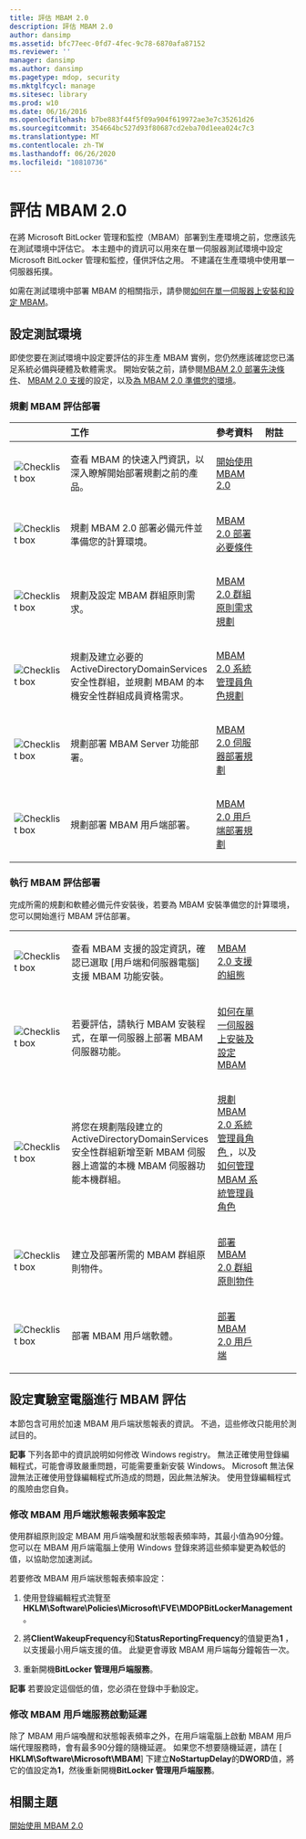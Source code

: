 ```yaml
---
title: 評估 MBAM 2.0
description: 評估 MBAM 2.0
author: dansimp
ms.assetid: bfc77eec-0fd7-4fec-9c78-6870afa87152
ms.reviewer: ''
manager: dansimp
ms.author: dansimp
ms.pagetype: mdop, security
ms.mktglfcycl: manage
ms.sitesec: library
ms.prod: w10
ms.date: 06/16/2016
ms.openlocfilehash: b7be883f44f5f09a904f619972ae3e7c35261d26
ms.sourcegitcommit: 354664bc527d93f80687cd2eba70d1eea024c7c3
ms.translationtype: MT
ms.contentlocale: zh-TW
ms.lasthandoff: 06/26/2020
ms.locfileid: "10810736"
---
```

# 評估 MBAM 2.0


在將 Microsoft BitLocker 管理和監控（MBAM）部署到生產環境之前，您應該先在測試環境中評估它。 本主題中的資訊可以用來在單一伺服器測試環境中設定 Microsoft BitLocker 管理和監控，僅供評估之用。 不建議在生產環境中使用單一伺服器拓撲。

如需在測試環境中部署 MBAM 的相關指示，請參閱[如何在單一伺服器上安裝和設定 MBAM](how-to-install-and-configure-mbam-on-a-single-server-mbam-2.md)。

## 設定測試環境


即使您要在測試環境中設定要評估的非生產 MBAM 實例，您仍然應該確認您已滿足系統必備與硬體及軟體需求。 開始安裝之前，請參閱[MBAM 2.0 部署先決條件](mbam-20-deployment-prerequisites-mbam-2.md)、 [MBAM 2.0 支援](mbam-20-supported-configurations-mbam-2.md)的設定，以及[為 MBAM 2.0 準備您的環境](preparing-your-environment-for-mbam-20-mbam-2.md)。

### 規劃 MBAM 評估部署

<table>
<colgroup>
<col width="25%" />
<col width="25%" />
<col width="25%" />
<col width="25%" />
</colgroup>
<thead>
<tr class="header">
<th align="left"></th>
<th align="left">工作</th>
<th align="left">參考資料</th>
<th align="left">附註</th>
</tr>
</thead>
<tbody>
<tr class="odd">
<td align="left"><img src="images/checklistbox.gif" alt="Checklist box" /></td>
<td align="left"><p>查看 MBAM 的快速入門資訊，以深入瞭解開始部署規劃之前的產品。</p></td>
<td align="left"><p><a href="getting-started-with-mbam-20-mbam-2.md" data-raw-source="[Getting Started with MBAM 2.0](getting-started-with-mbam-20-mbam-2.md)">開始使用 MBAM 2.0</a></p></td>
<td align="left"><p></p></td>
</tr>
<tr class="even">
<td align="left"><img src="images/checklistbox.gif" alt="Checklist box" /></td>
<td align="left"><p>規劃 MBAM 2.0 部署必備元件並準備您的計算環境。</p></td>
<td align="left"><p><a href="mbam-20-deployment-prerequisites-mbam-2.md" data-raw-source="[MBAM 2.0 Deployment Prerequisites](mbam-20-deployment-prerequisites-mbam-2.md)">MBAM 2.0 部署必要條件</a></p></td>
<td align="left"><p></p></td>
</tr>
<tr class="odd">
<td align="left"><img src="images/checklistbox.gif" alt="Checklist box" /></td>
<td align="left"><p>規劃及設定 MBAM 群組原則需求。</p></td>
<td align="left"><p><a href="planning-for-mbam-20-group-policy-requirements-mbam-2.md" data-raw-source="[Planning for MBAM 2.0 Group Policy Requirements](planning-for-mbam-20-group-policy-requirements-mbam-2.md)">MBAM 2.0 群組原則需求規劃</a></p></td>
<td align="left"><p></p></td>
</tr>
<tr class="even">
<td align="left"><img src="images/checklistbox.gif" alt="Checklist box" /></td>
<td align="left"><p>規劃及建立必要的 ActiveDirectoryDomainServices 安全性群組，並規劃 MBAM 的本機安全性群組成員資格需求。</p></td>
<td align="left"><p><a href="planning-for-mbam-20-administrator-roles-mbam-2.md" data-raw-source="[Planning for MBAM 2.0 Administrator Roles](planning-for-mbam-20-administrator-roles-mbam-2.md)">MBAM 2.0 系統管理員角色規劃</a></p></td>
<td align="left"><p></p></td>
</tr>
<tr class="odd">
<td align="left"><img src="images/checklistbox.gif" alt="Checklist box" /></td>
<td align="left"><p>規劃部署 MBAM Server 功能部署。</p></td>
<td align="left"><p><a href="planning-for-mbam-20-server-deployment-mbam-2.md" data-raw-source="[Planning for MBAM 2.0 Server Deployment](planning-for-mbam-20-server-deployment-mbam-2.md)">MBAM 2.0 伺服器部署規劃</a></p></td>
<td align="left"><p></p></td>
</tr>
<tr class="even">
<td align="left"><img src="images/checklistbox.gif" alt="Checklist box" /></td>
<td align="left"><p>規劃部署 MBAM 用戶端部署。</p></td>
<td align="left"><p><a href="planning-for-mbam-20-client-deployment-mbam-2.md" data-raw-source="[Planning for MBAM 2.0 Client Deployment](planning-for-mbam-20-client-deployment-mbam-2.md)">MBAM 2.0 用戶端部署規劃</a></p></td>
<td align="left"><p></p></td>
</tr>
</tbody>
</table>

 

### 執行 MBAM 評估部署

完成所需的規劃和軟體必備元件安裝後，若要為 MBAM 安裝準備您的計算環境，您可以開始進行 MBAM 評估部署。

<table>
<colgroup>
<col width="25%" />
<col width="25%" />
<col width="25%" />
<col width="25%" />
</colgroup>
<tbody>
<tr class="odd">
<td align="left"><img src="images/checklistbox.gif" alt="Checklist box" /></td>
<td align="left"><p>查看 MBAM 支援的設定資訊，確認已選取 [用戶端和伺服器電腦] 支援 MBAM 功能安裝。</p></td>
<td align="left"><p><a href="mbam-20-supported-configurations-mbam-2.md" data-raw-source="[MBAM 2.0 Supported Configurations](mbam-20-supported-configurations-mbam-2.md)">MBAM 2.0 支援的組態</a></p></td>
<td align="left"><p></p></td>
</tr>
<tr class="even">
<td align="left"><img src="images/checklistbox.gif" alt="Checklist box" /></td>
<td align="left"><p>若要評估，請執行 MBAM 安裝程式，在單一伺服器上部署 MBAM 伺服器功能。</p></td>
<td align="left"><p><a href="how-to-install-and-configure-mbam-on-a-single-server-mbam-2.md" data-raw-source="[How to Install and Configure MBAM on a Single Server](how-to-install-and-configure-mbam-on-a-single-server-mbam-2.md)">如何在單一伺服器上安裝及設定 MBAM</a></p></td>
<td align="left"><p></p></td>
</tr>
<tr class="odd">
<td align="left"><img src="images/checklistbox.gif" alt="Checklist box" /></td>
<td align="left"><p>將您在規劃階段建立的 ActiveDirectoryDomainServices 安全性群組新增至新 MBAM 伺服器上適當的本機 MBAM 伺服器功能本機群組。</p></td>
<td align="left"><p><a href="planning-for-mbam-20-administrator-roles-mbam-2.md" data-raw-source="[Planning for MBAM 2.0 Administrator Roles](planning-for-mbam-20-administrator-roles-mbam-2.md)">規劃 MBAM 2.0 系統管理員角色 </a> ，以及 <a href="how-to-manage-mbam-administrator-roles-mbam-2.md" data-raw-source="[How to Manage MBAM Administrator Roles](how-to-manage-mbam-administrator-roles-mbam-2.md)"> 如何管理 MBAM 系統管理員角色</a></p></td>
<td align="left"><p></p></td>
</tr>
<tr class="even">
<td align="left"><img src="images/checklistbox.gif" alt="Checklist box" /></td>
<td align="left"><p>建立及部署所需的 MBAM 群組原則物件。</p></td>
<td align="left"><p><a href="deploying-mbam-20-group-policy-objects-mbam-2.md" data-raw-source="[Deploying MBAM 2.0 Group Policy Objects](deploying-mbam-20-group-policy-objects-mbam-2.md)">部署 MBAM 2.0 群組原則物件</a></p></td>
<td align="left"><p></p></td>
</tr>
<tr class="odd">
<td align="left"><img src="images/checklistbox.gif" alt="Checklist box" /></td>
<td align="left"><p>部署 MBAM 用戶端軟體。</p></td>
<td align="left"><p><a href="deploying-the-mbam-20-client-mbam-2.md" data-raw-source="[Deploying the MBAM 2.0 Client](deploying-the-mbam-20-client-mbam-2.md)">部署 MBAM 2.0 用戶端</a></p></td>
<td align="left"><p></p></td>
</tr>
</tbody>
</table>

 

## 設定實驗室電腦進行 MBAM 評估


本節包含可用於加速 MBAM 用戶端狀態報表的資訊。 不過，這些修改只能用於測試目的。

**記事** 下列各節中的資訊說明如何修改 Windows registry。 無法正確使用登錄編輯程式，可能會導致嚴重問題，可能需要重新安裝 Windows。 Microsoft 無法保證無法正確使用登錄編輯程式所造成的問題，因此無法解決。 使用登錄編輯程式的風險由您自負。

 

### 修改 MBAM 用戶端狀態報表頻率設定

使用群組原則設定 MBAM 用戶端喚醒和狀態報表頻率時，其最小值為90分鐘。 您可以在 MBAM 用戶端電腦上使用 Windows 登錄來將這些頻率變更為較低的值，以協助您加速測試。

若要修改 MBAM 用戶端狀態報表頻率設定：

1.  使用登錄編輯程式流覽至**HKLM\\Software\\Policies\\Microsoft\\FVE\\MDOPBitLockerManagement**。

2.  將**ClientWakeupFrequency**和**StatusReportingFrequency**的值變更為**1** ，以支援最小用戶端支援的值。 此變更會導致 MBAM 用戶端每分鐘報告一次。

3.  重新開機**BitLocker 管理用戶端服務**。

**記事** 若要設定這個低的值，您必須在登錄中手動設定。

 

### 修改 MBAM 用戶端服務啟動延遲

除了 MBAM 用戶端喚醒和狀態報表頻率之外，在用戶端電腦上啟動 MBAM 用戶端代理服務時，會有最多90分鐘的隨機延遲。 如果您不想要隨機延遲，請在 [ **HKLM\\Software\\Microsoft\\MBAM**] 下建立**NoStartupDelay**的**DWORD**值，將它的值設定為**1**，然後重新開機**BitLocker 管理用戶端服務**。

## 相關主題


[開始使用 MBAM 2.0](getting-started-with-mbam-20-mbam-2.md)

 

 





